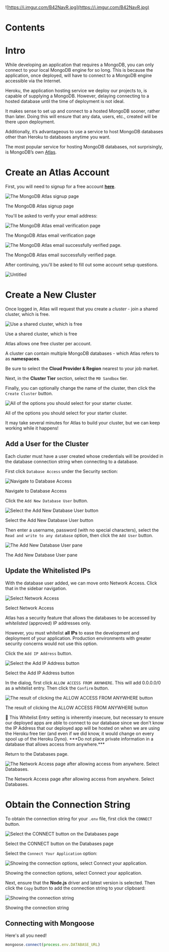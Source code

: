 ![https://i.imgur.com/B42NavR.jpg](https://i.imgur.com/B42NavR.jpg)

# Contents

# Intro

While developing an application that requires a MongoDB, you can only connect to your local MongoDB engine for so long. This is because the application, once deployed, will have to connect to a MongoDB engine accessible via the Internet.

Heroku, the application hosting service we deploy our projects to, is capable of supplying a MongoDB. However, delaying connecting to a hosted database until the time of deployment is not ideal.

It makes sense to set up and connect to a hosted MongoDB sooner, rather than later. Doing this will ensure that any data, users, etc., created will be there upon deployment.

Additionally, it’s advantageous to use a service to host MongoDB databases other than Heroku to databases anytime you want.

The most popular service for hosting MongoDB databases, not surprisingly, is MongoDB’s own [Atlas](https://www.mongodb.com/cloud/atlas/).

# Create an Atlas Account

First, you will need to signup for a free account [**here**](https://www.mongodb.com/cloud/atlas/register).

![The MongoDB Atlas signup page](https://s3-us-west-2.amazonaws.com/secure.notion-static.com/3d0ea3f7-ff22-4c9d-9e2e-e566bc32484e/Untitled.png)

The MongoDB Atlas signup page

You'll be asked to verify your email address:

![The MongoDB Atlas email verification page](https://s3-us-west-2.amazonaws.com/secure.notion-static.com/f3c57804-f1ee-4d76-9d27-168ed5ce329f/Untitled.png)

The MongoDB Atlas email verification page

![The MongoDB Atlas email successfully verified page.](https://s3-us-west-2.amazonaws.com/secure.notion-static.com/2cdc3bc5-8c41-4fd8-9558-29a91727cc8d/Untitled.png)

The MongoDB Atlas email successfully verified page.

After continuing, you'll be asked to fill out some account setup questions.

![Untitled](https://s3-us-west-2.amazonaws.com/secure.notion-static.com/87818977-f2fc-44d0-8cf8-97d6c6dbda85/Untitled.png)

# Create a New Cluster

Once logged in, Atlas will request that you create a *cluster* - join a shared cluster, which is free.

![Use a shared cluster, which is free](https://s3-us-west-2.amazonaws.com/secure.notion-static.com/afabd2f6-bd94-4a58-858f-f50f15156992/mdb1.png)

Use a shared cluster, which is free

Atlas allows one free cluster per account.

A cluster can contain multiple MongoDB databases - which Atlas refers to as **namespaces**.

Be sure to select the **Cloud Provider & Region** nearest to your job market.

Next, in the **Cluster Tier** section, select the `M0 Sandbox` tier.

Finally, you can optionally change the name of the cluster, then click the `Create Cluster` button.

![All of the options you should select for your starter cluster.](https://i.imgur.com/BsqXcrt.png)

All of the options you should select for your starter cluster.

It may take several minutes for Atlas to build your cluster, but we can keep working while it happens!

## Add a User for the Cluster

Each cluster must have a user created whose credentials will be provided in the database connection string when connecting to a database.

First click `Database Access` under the Security section:

![Navigate to Database Access](https://i.imgur.com/ziY6s1X.png)

Navigate to Database Access

Click the `Add New Database User` button.

![Select the Add New Database User button](https://i.imgur.com/c5wt3MJ.png)

Select the Add New Database User button

Then enter a username, password (with no special characters), select the `Read and write to any database` option, then click the `Add User` button.

![The Add New Database User pane](https://s3-us-west-2.amazonaws.com/secure.notion-static.com/8fb9a228-a226-4f46-9d0f-0fe3ce22eb1f/image_(34).png)

The Add New Database User pane

## Update the Whitelisted IPs

With the database user added, we can move onto Network Access. Click that in the sidebar navigation.

![Select Network Access](https://i.imgur.com/hm4wl8L.png)

Select Network Access

Atlas has a security feature that allows the databases to be accessed by *whitelisted* (approved) IP addresses only.

However, you must whitelist **all IPs** to ease the development and deployment of your application. Production environments with greater security concerns would not use this option.

Click the `Add IP Address` button.

![Select the Add IP Address button](https://i.imgur.com/pG2PGw9.png)

Select the Add IP Address button

In the dialog, first click `ALLOW ACCESS FROM ANYWHERE`. This will add 0.0.0.0/0 as a whitelist entry. Then click the `Confirm` button.

![The result of clicking the ALLOW ACCESS FROM ANYWHERE button](https://i.imgur.com/JSAcWEL.png)

The result of clicking the ALLOW ACCESS FROM ANYWHERE button

<aside>
🚨 This Whitelist Entry setting is inherently insecure, but necessary to ensure our deployed apps are able to connect to our database since we don't know the IP Address that our deployed app will be hosted on when we are using the Heroku free tier (and even if we did know, it would change on every spool up of the Heroku Dyno). ***Do not place private information in a database that allows access from anywhere.***

</aside>

Return to the Databases page.

![The Network Access page after allowing access from anywhere. Select Databases.](https://s3-us-west-2.amazonaws.com/secure.notion-static.com/c0e564ce-cda0-4c7a-ba86-b243c98ad61d/mdb2.png)

The Network Access page after allowing access from anywhere. Select Databases.

# Obtain the Connection String

To obtain the connection string for your `.env` file, first click the `CONNECT` button.

![Select the CONNECT button on the Databases page](https://s3-us-west-2.amazonaws.com/secure.notion-static.com/59a1554a-2e4d-4097-944e-a603879f8752/mdb3.png)

Select the CONNECT button on the Databases page

Select the `Connect Your Application` option:

![Showing the connection options, select Connect your application.](https://i.imgur.com/idUnQ5J.png)

Showing the connection options, select Connect your application.

Next, ensure that the **Node.js** driver and latest version is selected. Then click the `Copy` button to add the connection string to your clipboard:

![Showing the connection string](https://s3-us-west-2.amazonaws.com/secure.notion-static.com/369e7559-afe3-4a58-9ae9-89321c7e1f89/mdb4.png)

Showing the connection string

## Connecting with Mongoose

Here's all you need!

```jsx
mongoose.connect(process.env.DATABASE_URL)
```